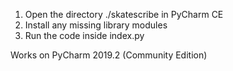 1. Open the directory ./skatescribe in PyCharm CE 
2. Install any missing library modules
3. Run the code inside index.py

Works on PyCharm 2019.2 (Community Edition)
